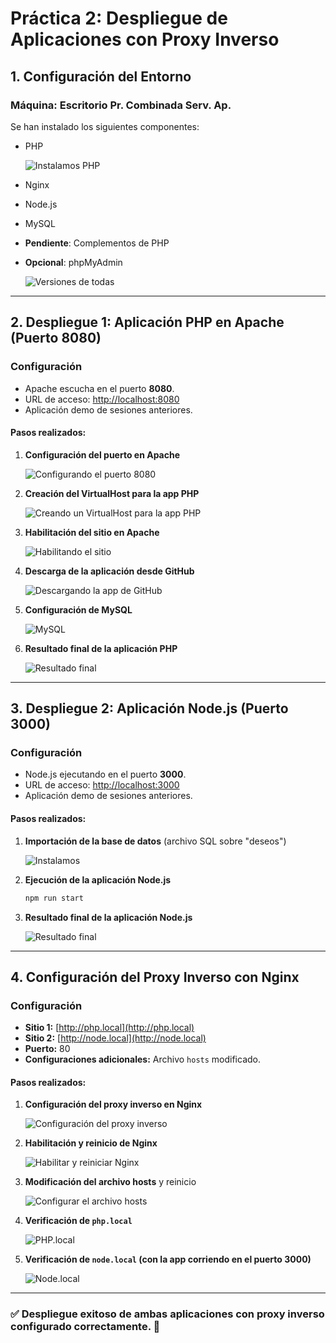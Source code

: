 # **Práctica 2: Despliegue de Aplicaciones con Proxy Inverso**

## **1. Configuración del Entorno**

### **Máquina: Escritorio Pr. Combinada Serv. Ap.**
Se han instalado los siguientes componentes:
- PHP
  
  ![Instalamos PHP](./img/image.png)
- Nginx
- Node.js
- MySQL
- **Pendiente**: Complementos de PHP
- **Opcional**: phpMyAdmin
  
  ![Versiones de todas](./img/image-1.png)

---
## **2. Despliegue 1: Aplicación PHP en Apache (Puerto 8080)**

### **Configuración**
- Apache escucha en el puerto **8080**.
- URL de acceso: [http://localhost:8080](http://localhost:8080)
- Aplicación demo de sesiones anteriores.

#### **Pasos realizados:**
1. **Configuración del puerto en Apache**
   
   ![Configurando el puerto 8080](./img/image-2.png)

2. **Creación del VirtualHost para la app PHP**
   
   ![Creando un VirtualHost para la app PHP](./img/image-3.png)

3. **Habilitación del sitio en Apache**
   
   ![Habilitando el sitio](./img/image-4.png)

4. **Descarga de la aplicación desde GitHub**
   
   ![Descargando la app de GitHub](./img/image-5.png)

5. **Configuración de MySQL**
   
   ![MySQL](./img/image-6.png)

6. **Resultado final de la aplicación PHP**
   
   ![Resultado final](./img/image-8.png)

---
## **3. Despliegue 2: Aplicación Node.js (Puerto 3000)**

### **Configuración**
- Node.js ejecutando en el puerto **3000**.
- URL de acceso: [http://localhost:3000](http://localhost:3000)
- Aplicación demo de sesiones anteriores.

#### **Pasos realizados:**
1. **Importación de la base de datos** (archivo SQL sobre "deseos")
   
   ![Instalamos](./img/image-9.png)

2. **Ejecución de la aplicación Node.js**
   
   ```sh
   npm run start
   ```

3. **Resultado final de la aplicación Node.js**
   
   ![Resultado final](./img/image-10.png)

---
## **4. Configuración del Proxy Inverso con Nginx**

### **Configuración**
- **Sitio 1:** [http://php.local](http://php.local)
- **Sitio 2:** [http://node.local](http://node.local)
- **Puerto:** 80
- **Configuraciones adicionales:** Archivo `hosts` modificado.

#### **Pasos realizados:**
1. **Configuración del proxy inverso en Nginx**
   
   ![Configuración del proxy inverso](./img/image-11.png)

2. **Habilitación y reinicio de Nginx**
   
   ![Habilitar y reiniciar Nginx](./img/image-12.png)

3. **Modificación del archivo hosts** y reinicio
   
   ![Configurar el archivo hosts](./img/image-13.png)

4. **Verificación de `php.local`**
   
   ![PHP.local](./img/image-14.png)

5. **Verificación de `node.local` (con la app corriendo en el puerto 3000)**
   
   ![Node.local](./img/image-15.png)

---

### ✅ **Despliegue exitoso de ambas aplicaciones con proxy inverso configurado correctamente.** 🚀